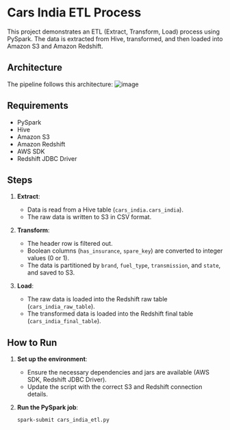 # Cars India ETL Process

This project demonstrates an ETL (Extract, Transform, Load) process using PySpark. The data is extracted from Hive, transformed, and then loaded into Amazon S3 and Amazon Redshift.


## Architecture

The pipeline follows this architecture:
![image](https://github.com/user-attachments/assets/261b21c2-0fee-42bc-82d8-6d58b2eee804)


## Requirements

- PySpark
- Hive
- Amazon S3
- Amazon Redshift
- AWS SDK
- Redshift JDBC Driver

## Steps

1. **Extract**:
   - Data is read from a Hive table (`cars_india.cars_india`).
   - The raw data is written to S3 in CSV format.

2. **Transform**:
   - The header row is filtered out.
   - Boolean columns (`has_insurance`, `spare_key`) are converted to integer values (0 or 1).
   - The data is partitioned by `brand`, `fuel_type`, `transmission`, and `state`, and saved to S3.

3. **Load**:
   - The raw data is loaded into the Redshift raw table (`cars_india_raw_table`).
   - The transformed data is loaded into the Redshift final table (`cars_india_final_table`).

## How to Run

1. **Set up the environment**:
   - Ensure the necessary dependencies and jars are available (AWS SDK, Redshift JDBC Driver).
   - Update the script with the correct S3 and Redshift connection details.

2. **Run the PySpark job**:
   ```bash
   spark-submit cars_india_etl.py
